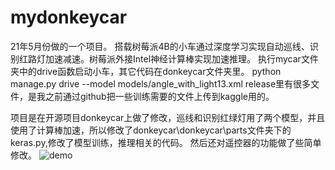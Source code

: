 # mydonkeycar
21年5月份做的一个项目。
搭载树莓派4B的小车通过深度学习实现自动巡线、识别红路灯加速减速。树莓派外接Intel神经计算棒实现加速推理。
执行mycar文件夹中的drive函数启动小车，其它代码在donkeycar文件夹里。
python manage.py drive --model models/angle_with_light13.xml
release里有很多文件，是我之前通过github把一些训练需要的文件上传到kaggle用的。

项目是在开源项目donkeycar上做了修改，巡线和识别红绿灯用了两个模型，并且使用了计算棒加速，所以修改了donkeycar\donkeycar\parts文件夹下的keras.py,修改了模型训练，推理相关的代码。
然后还对遥控器的功能做了些简单修改。
![demo](3.gif)
